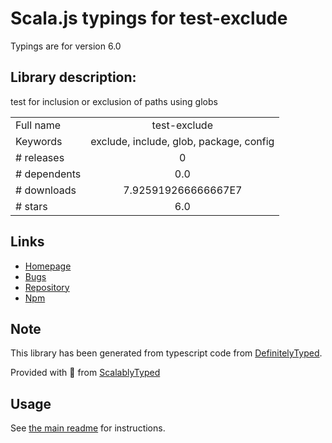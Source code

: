 
# Scala.js typings for test-exclude

Typings are for version 6.0

## Library description:
test for inclusion or exclusion of paths using globs

|                    |                 |
| ------------------ | :-------------: |
| Full name          | test-exclude |
| Keywords           | exclude, include, glob, package, config |
| # releases         | 0 |
| # dependents       | 0.0 |
| # downloads        | 7.925919266666667E7 |
| # stars            | 6.0 |

## Links
- [Homepage](https://istanbul.js.org/)
- [Bugs](https://github.com/istanbuljs/test-exclude/issues)
- [Repository](https://github.com/istanbuljs/test-exclude)
- [Npm](https://www.npmjs.com/package/test-exclude)
    


## Note
This library has been generated from typescript code from [DefinitelyTyped](https://definitelytyped.org).

Provided with :purple_heart: from [ScalablyTyped](https://github.com/oyvindberg/ScalablyTyped)

## Usage
See [the main readme](../../readme.md) for instructions.


